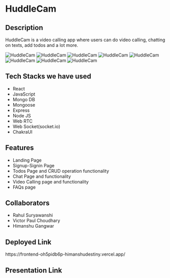 <h1>HuddleCam</h1>

<h2>Description</h2>
<p>HuddleCam is a video calling app where users can do video calling, chatting on texts, add todos and a lot more.</p>
<img src="https://i.postimg.cc/c1bv6GNQ/Screenshot-82.png" alt="HuddleCam" border="0">
<img src="https://i.postimg.cc/6QX2wVxg/Screenshot-83.png" alt="HuddleCam" border="0">
<img src="https://i.postimg.cc/TwkprZ5v/Screenshot-84.png" alt="HuddleCam" border="0">
<img src="https://i.postimg.cc/FHcd2W80/Screenshot-85.png" alt="HuddleCam" border="0">
<img src="https://i.postimg.cc/Jh5yhy1n/Screenshot-86.png" alt="HuddleCam" border="0">
<img src="https://i.postimg.cc/gjQj78KM/Screenshot-87.png" alt="HuddleCam" border="0">
<img src="https://i.postimg.cc/W3pdq237/Screenshot-88.png" alt="HuddleCam" border="0">
<img src="https://i.postimg.cc/qqzgQj2h/Screenshot-89.png" alt="HuddleCam" border="0">
<h2>Tech Stacks we have used</h2>
<ul>
<li>React</li>
<li>JavaScript</li>
<li>Mongo DB</li>
<li>Mongoose</li>
<li>Express</li>
<li>Node JS</li>
<li>Web RTC</li>
<li>Web Socket(socket.io)</li>
<li>ChakraUI</li>
</ul>

<h2>Features</h2>
<ul>
<li>Landing Page</li>
<li>Signup-Signin Page</li>
<li>Todos Page and CRUD operation functionality</li>
<li>Chat Page and functionality</li>
<li>Video Calling page and functionality</li>
<li>FAQs page</li>
</ul>

<h2>Collaborators </h2>
<ul>
<li>Rahul Suryawanshi</li>
<li>Victor Paul Choudhary</li>
<li>Himanshu Gangwar</li>

</ul>


<h2>Deployed Link</h2>
<p>https://frontend-oh5pidb6p-himanshudestiny.vercel.app/<p>

<h2>Presentation Link</h2>
<p></p>
